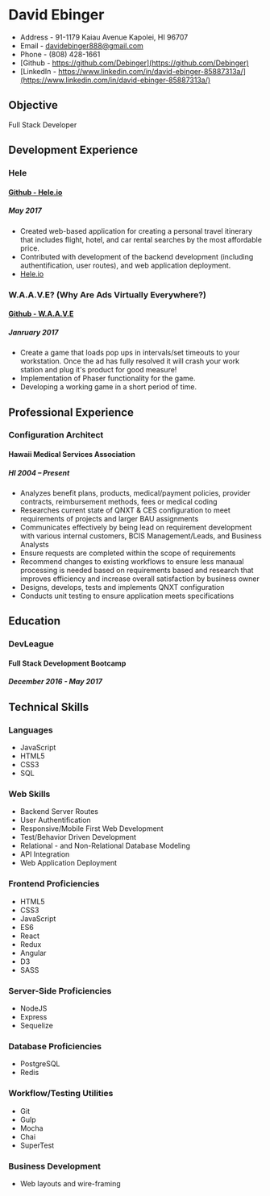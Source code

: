 # David Ebinger

- Address - 91-1179 Kaiau Avenue Kapolei, HI 96707
- Email - davidebinger888@gmail.com
- Phone - (808) 428-1661
- [Github - https://github.com/Debinger](https://github.com/Debinger)
- [LinkedIn - https://www.linkedin.com/in/david-ebinger-85887313a/](https://www.linkedin.com/in/david-ebinger-85887313a/)

## Objective
Full Stack Developer

## Development Experience

### Hele
#### [Github - Hele.io](https://github.com/debinger/CEGS)
##### May 2017
- Created web-based application for creating a personal travel itinerary that includes flight, hotel, and car rental searches by the most affordable price.
- Contributed with development of the backend development (including authentification, user routes), and web application deployment.
- [Hele.io](https://www.hele.io)

### W.A.A.V.E? (Why Are Ads Virtually Everywhere?)
#### [Github - W.A.A.V.E](https://github.com/DEbinger/adware-waves)
##### Janruary 2017
- Create a game that loads pop ups in intervals/set timeouts to your workstation. Once the ad has fully resolved it will crash your work station and plug it's product for good measure!
- Implementation of Phaser functionality for the game.
- Developing a working game in a short period of time.

## Professional Experience

### Configuration Architect
#### Hawaii Medical Services Association
##### HI 2004 – Present
- Analyzes benefit plans, products, medical/payment policies, provider contracts, reimbursement
methods, fees or medical coding
- Researches current state of QNXT & CES configuration to meet requirements of projects and larger
BAU assignments
- Communicates effectively by being lead on requirement development with various internal customers, BCIS Management/Leads, and Business Analysts
- Ensure requests are completed within the scope of requirements
- Recommend changes to existing workflows to ensure less manaual processing is needed based on requirements based and research that improves efficiency and increase overall satisfaction by business owner
- Designs, develops, tests and implements QNXT configuration
- Conducts unit testing to ensure application meets specifications

## Education
### DevLeague
#### Full Stack Development Bootcamp
##### December 2016 - May 2017

## Technical Skills

### Languages
- JavaScript
- HTML5
- CSS3
- SQL

### Web Skills
- Backend Server Routes
- User Authentification
- Responsive/Mobile First Web Development
- Test/Behavior Driven Development
- Relational - and Non-Relational Database Modeling
- API Integration
- Web Application Deployment

### Frontend Proficiencies
- HTML5
- CSS3
- JavaScript
- ES6
- React
- Redux
- Angular
- D3
- SASS

### Server-Side Proficiencies
- NodeJS
- Express
- Sequelize

### Database Proficiencies
- PostgreSQL
- Redis

### Workflow/Testing Utilities
- Git
- Gulp
- Mocha
- Chai
- SuperTest

### Business Development
- Web layouts and wire-framing